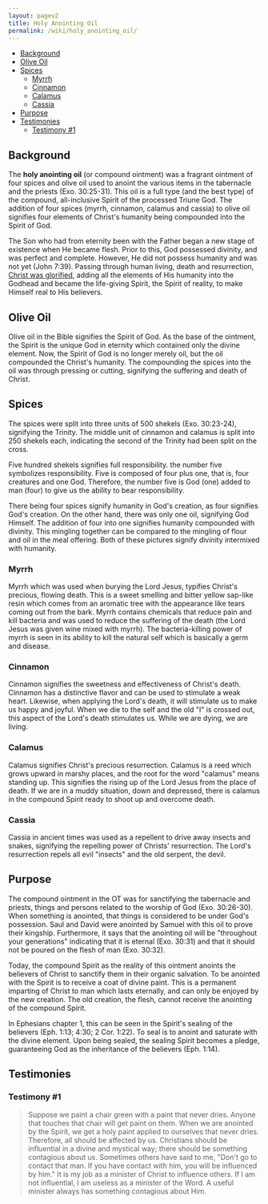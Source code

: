 ```yaml
---
layout: pagev2
title: Holy Anointing Oil
permalink: /wiki/holy_anointing_oil/
---
```

- [Background](#background)
- [Olive Oil](#olive-oil)
- [Spices](#spices)
  - [Myrrh](#myrrh)
  - [Cinnamon](#cinnamon)
  - [Calamus](#calamus)
  - [Cassia](#cassia)
- [Purpose](#purpose)
- [Testimonies](#testimonies)
  - [Testimony #1](#testimony-1)

## Background

The **holy anointing oil** (or compound ointment) was a fragrant ointment of four spices and olive oil used to anoint the various items in the tabernacle and the priests (Exo. 30:25-31). This oil is a full type (and the best type) of the compound, all-inclusive Spirit of the processed Triune God. The addition of four spices (myrrh, cinnamon, calamus and cassia) to olive oil signifies four elements of Christ's humanity being compounded into the Spirit of God.

The Son who had from eternity been with the Father began a new stage of existence when He became flesh. Prior to this, God possessed divinity, and was perfect and complete. However, He did not possess humanity and was not yet (John 7:39). Passing through human living, death and resurrection, [Christ was glorified](../christ_glorification), adding all the elements of His humanity into the Godhead and became the life-giving Spirit, the Spirit of reality, to make Himself real to His believers.

## Olive Oil

Olive oil in the Bible signifies the Spirit of God. As the base of the ointment, the Spirit is the unique God in eternity which contained only the divine element. Now, the Spirit of God is no longer merely oil, but the oil compounded the Christ's humanity. The compounding the spices into the oil was through pressing or cutting, signifying the suffering and death of Christ.

## Spices

The spices were split into three units of 500 shekels (Exo. 30:23-24), signifying the Trinity. The middle unit of cinnamon and calamus is split into 250 shekels each, indicating the second of the Trinity had been split on the cross. 

Five hundred shekels signifies full responsibility. the number five symbolizes responsibility. Five is composed of four plus one, that is, four creatures and one God. Therefore, the number five is God (one) added to man (four) to give us the ability to bear responsibility. 

There being four spices signify humanity in God's creation, as four signifies God's creation. On the other hand, there was only one oil, signifying God Himself. The addition of four into one signifies humanity compounded with divinity. This mingling together can be compared to the mingling of flour and oil in the meal offering. Both of these pictures signify divinity intermixed with humanity. 

### Myrrh

Myrrh which was used when burying the Lord Jesus, typifies Christ's precious, flowing death. This is a sweet smelling and bitter yellow sap-like resin which comes from an aromatic tree with the appearance like tears coming out from the bark. Myrrh contains chemicals that reduce pain and kill bacteria and was used to reduce the suffering of the death (the Lord Jesus was given wine mixed with myrrh). The bacteria-killing power of myrrh is seen in its ability to kill the natural self which is basically a germ and disease.

### Cinnamon

Cinnamon signifies the sweetness and effectiveness of Christ's death. Cinnamon has a distinctive flavor and can be used to stimulate a weak heart. Likewise, when applying the Lord's death, it will stimulate us to make us happy and joyful. When we die to the self and the old "I" is crossed out, this aspect of the Lord's death stimulates us. While we are dying, we are living.

### Calamus

Calamus signifies Christ's precious resurrection. Calamus is a reed which grows upward in marshy places, and the root for the word "calamus" means standing up. This signifies the rising up of the Lord Jesus from the place of death. If we are in a muddy situation, down and depressed, there is calamus in the compound Spirit ready to shoot up and overcome death.
 
### Cassia 

Cassia in ancient times was used as a repellent to drive away insects and snakes, signifying the repelling power of Christs' resurrection. The Lord's resurrection repels all evil "insects" and the old serpent, the devil.

## Purpose

The compound ointment in the OT was for sanctifying the tabernacle and priests, things and persons related to the worship of God (Exo. 30:26-30). When something is anointed, that things is considered to be under God's possession. Saul and David were anointed by Samuel with this oil to prove their kingship. Furthermore, it says that the anointing oil will be "throughout your generations" indicating that it is eternal (Exo. 30:31) and that it should not be poured on the flesh of man (Exo. 30:32).

Today, the compound Spirit as the reality of this ointment anoints the believers of Christ to sanctify them in their organic salvation. To be anointed with the Spirit is to receive a coat of divine paint. This is a permanent imparting of Christ to man which lasts eternally, and can only be enjoyed by the new creation. The old creation, the flesh, cannot receive the anointing of the compound Spirit.

In Ephesians chapter 1, this can be seen in the Spirit's sealing of the believers (Eph. 1:13; 4:30; 2 Cor. 1:22). To seal is to anoint and saturate with the divine element. Upon being sealed, the sealing Spirit becomes a pledge, guaranteeing God as the inheritance of the believers (Eph. 1:14).

## Testimonies

### Testimony #1

>Suppose we paint a chair green with a paint that never dries. Anyone that touches that chair will get paint on them. When we are anointed by the Spirit, we get a holy paint applied to ourselves that never dries. Therefore, all should be affected by us. Christians should be influential in a divine and mystical way; there should be something contagious about us. Sometimes others have said to me, "Don't go to contact that man. If you have contact with him, you will be influenced by him." It is my job as a minister of Christ to influence others. If I am not influential, I am useless as a minister of the Word. A useful minister always has something contagious about Him.